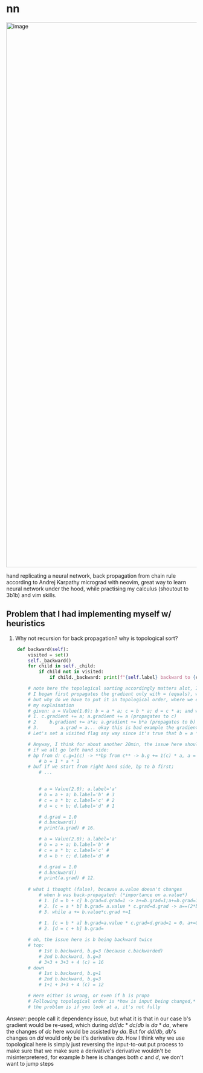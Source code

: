 # nn

<img width="2560" height="1440" alt="image" src="https://github.com/user-attachments/assets/70d07d99-e5d4-417c-a66d-c17ef3773b44" />

hand replicating a neural network, back propagation from chain rule according to Andrej Karpathy micrograd with neovim, great way to learn neural network under the hood, while practising my calculus (shoutout to 3b1b) and vim skills.

## Problem that I had implementing myself w/ heuristics

1. Why not recursion for back propagation? why is topological sort?
```python
    def backward(self):
        visited = set()
        self._backward()
        for child in self._child:
            if child not in visited:
                if child._backward: print(f"{self.label} backward to {child.label}"); child.backward(); visited.add(child)

        # note here the topological sorting accordingly matters alot, I didn't understand why at the begining
        # I began first propagates the gradient only with = (equals), which I understood is wrong because I assume each Value only serves for one dy, thus I changed it to +=
        # but why do we have to put it in topological order, where we eventually'd have the same gradient accumulated just w/ different order?
        # my explaination
        # given: a = Value(1.0); b = a * a; c = b * a; d = c * a; and we propagates from d to find dd/da (d.gradient = 1)
        # 1. c.gradient += a; a.gradient += a (propagates to c)
        # 2     b.gradient += a*a; a.gradient += b*a (propagates to b)
        # 3.        a.grad = a... okay this is bad example the gradient of a would be correct either way, except LLMs says it would repeative call a._backward...
        # Let's set a visited flag any way since it's true that b = a * a, a would be repeatively accumulated where gradient of a would become 2 a.gradient

        # Anyway, I think for about another 20min, the issue here should be DFS issue; for example we have b = a + a, c = b * a, d = c + b:
        # if we all go left hand side:
        # bp from d: c.g=1(c) -> **bp from c** -> b.g += 1(c) * a, a = 1(c) * b -> bg from b -> a += b
            # b = 1 * a * 1
        # buf if we start from right hand side, bp to b first;
            # ...

      
            # a = Value(2.0); a.label='a'
            # b = a + a; b.label='b' # 3
            # c = a * b; c.label='c' # 2
            # d = c + b; d.label='d' # 1

            # d.grad = 1.0
            # d.backward()
            # print(a.grad) # 16.

            # a = Value(2.0); a.label='a'
            # b = a + a; b.label='b' # 
            # c = a * b; c.label='c' # 
            # d = b + c; d.label='d' # 

            # d.grad = 1.0
            # d.backward()
            # print(a.grad) # 12.
        
        # what i thought (false), because a.value doesn't changes
            # when b was back-propagated: (*importance on a.value*)
            # 1. [d = b + c] b.grad=d.grad=1 -> a+=b.grad=1;a+=b.grad=1. 
            # 2. [c = a * b] b.grad= a.value * c.grad=d.grad -> a==(2*b.grad)[a.grad from last step] = +=2*b.grad; += 2*b.grad = 4*b.grad (+= 6 b.grad already)
            # 3. while a += b.value*c.grad +=1 
            
            # 1. [c = b * a] b.grad=a.value * c.grad=d.grad=1 = 0. a+=0 +=0 (a.value haven't change)
            # 2. [d = c + b] b.grad=

        # oh, the issue here is b being backward twice
        # top:
            # 1st b.backward, b.g=3 (because c.backwarded)
            # 2nd b.backward, b.g=3
            # 3+3 + 3+3 + 4 (c) = 16
        # down
            # 1st b.backward, b.g=1
            # 2nd b.backward, b.g=3
            # 1+1 + 3+3 + 4 (c) = 12

        # Here either is wrong, or even if b is propa
        # Following topological order is *how is input being changed,* we start from a -> d (a->b->c->d) then reverse it for propagation
        # the problem is if you look at a, it's not fully
```
*Answer*: people call it dependency issue, but what it is that in our case b's gradient would be re-used, which during $dd/dc * dc/db$ is $da * da$, where the changes of $dc$ here would be assisted by $da$. But for $dd/db$, $db$'s changes on $dd$ would only be it's derivative $da$. How I think why we use topological here is simply just reversing the input-to-out put process to make sure that we make sure a derivative's derivative wouldn't be misinterpretered, for example $b$ here is changes both $c$ and $d$, we don't want to jump steps  
